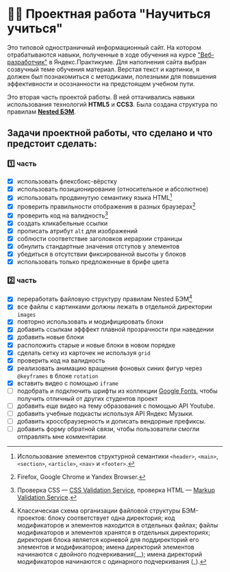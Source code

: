# :man_student: Проектная работа "Научиться учиться"

Это типовой одностраничный информационный сайт. На котором отрабатываются навыки, полученные в ходе обучения на курсе ["Веб-разработчик"](https://practicum.yandex.ru/web/) в Яндекс.Практикуме. Для наполнения сайта выбран созвучный теме обучения материал. Верстая текст и картинки, я должен был познакомиться с методиками, полезными для повышения эффективности и осознанности на предстоящем учебном пути.

Это вторая часть проектой работы. В ней оттачивались навыки использования технологий **HTML5** и **СCS3**. Была создана структура по правилам **[Nested БЭМ](https://ru.bem.info/methodology/filestructure/#nested)**.

## Задачи проектной работы, что сделано и что предстоит сделать:
### :one: часть
- [x] использовать флексбокс-вёрстку
- [x] использовать позиционирование (относительное и абсолютное)
- [x] использовать продвинутую семантику языка HTML[^1]
- [x] проверить правильности отображения в разных браузерах[^2]
- [x] проверить код на валидность[^3]
- [x] создать кликабельные ссылки
- [x] прописать атрибут `alt` для изображений
- [x] соблюсти соответствие заголовков иерархии страницы
- [x] обнулить стандартные значения отступов у элементов
- [x] убедиться в  отсутствии фиксированной высоты у блоков
- [x] использовать только предложенные в брифе цвета
### :two: часть
- [x] переработать файловую структуру правилам Nested БЭМ[^4]
- [x] все файлы с картинками должны лежать в отдельной директории `images`
- [x] повторно использовать и модифицировать блоки
- [x] добавить ссылкам эфффект плавной прозрачности при наведении
- [x] добавить новые блоки
- [x] расположить старые и новые блоки в новом порядке
- [x] сделать сетку из карточек не используя `grid`
- [x] проверить код на валидность
- [x] реализовать анимацию вращения фоновых синих фигур через `@keyframes` в блоке `rotation`
- [x] вставить видео с помощью `iframe`
- [ ] подобрать и подключить шрифты из коллекции [Google Fonts](https://fonts.google.com/), чтобы получить отличный от других студентов проект
- [ ] добавить еще видео на тему образования с помощью API Youtube.
- [ ] добавить учебные подкасты используя API Яндекс Музыки.
- [ ] добавить кроссбраузерность и дописать вендорные префиксы.
- [ ] добавить форму обратной связи, чтобы пользователи смогли отправлять мне комментарии

[^1]: Использование элементов структурной семантики `<header>`, `<main>`, `<section>`, `<article>`, `<nav>` и `<footer>`.
[^2]: Firefox, Google Chrome и Yandex Browser.
[^3]: Проверка CSS — [CSS Validation Service](https://jigsaw.w3.org/css-validator/), проверка HTML — [Markup Validation Service](https://validator.w3.org/).
[^4]: Классическая схема организации файловой структуры БЭМ-проектов: блоку соответствует одна директория; код модификаторов и элементов находится в отдельных файлах;  файлы модификаторов и элементов хранятся в отдельных директориях; директория блока является корневой для поддиректорий его элементов и модификаторов; имена директорий элементов начинаются с двойного подчеркивания(__); имена директорий модификаторов начинаются с одинарного подчеркивания (_).
